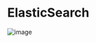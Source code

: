 # ElasticSearch

![image](https://user-images.githubusercontent.com/60578423/211254225-c547f959-b444-4f59-86a7-c84b830a9e44.png)
